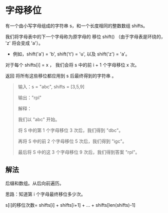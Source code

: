 # 字母移位

有一个由小写字母组成的字符串 s，和一个长度相同的整数数组 shifts。

我们将字母表中的下一个字母称为原字母的 移位 shift() （由于字母表是环绕的， 'z' 将会变成 'a'）。

- 例如，shift('a') = 'b', shift('t') = 'u', 以及 shift('z') = 'a'。

对于每个 shifts[i] = x ， 我们会将 s 中的前 i + 1 个字母移位 x 次。

返回 将所有这些移位都应用到 s 后最终得到的字符串 。

> 输入：s = "abc", shifts = [3,5,9]
> 
> 输出："rpl"
> 
> 解释：
> 
> 我们以 "abc" 开始。
> 
> 将 S 中的第 1 个字母移位 3 次后，我们得到 "dbc"。
> 
> 再将 S 中的前 2 个字母移位 5 次后，我们得到 "igc"。
> 
> 最后将 S 中的这 3 个字母移位 9 次后，我们得到答案 "rpl"。

## 解法

后缀和数组。从后向前遍历。

思路：知道第 i 个字母最终移位多少次。

s[i]的移位次数= shifts[i] + shifts[i+1] + ... + shifts[len(shifts)-1]

